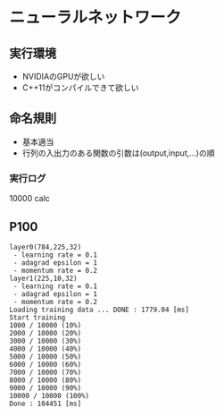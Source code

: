# ニューラルネットワーク

## 実行環境
- NVIDIAのGPUが欲しい
- C++11がコンパイルできて欲しい

## 命名規則
- 基本適当
- 行列の入出力のある関数の引数は(output,input,...)の順

### 実行ログ
10000 calc
## P100
```
layer0(784,225,32)
 - learning rate = 0.1
 - adagrad epsilon = 1
 - momentum rate = 0.2
layer1(225,10,32)
 - learning rate = 0.1
 - adagrad epsilon = 1
 - momentum rate = 0.2
Loading training data ... DONE : 1779.04 [ms]
Start training
1000 / 10000 (10%)
2000 / 10000 (20%)
3000 / 10000 (30%)
4000 / 10000 (40%)
5000 / 10000 (50%)
6000 / 10000 (60%)
7000 / 10000 (70%)
8000 / 10000 (80%)
9000 / 10000 (90%)
10000 / 10000 (100%)
Done : 104451 [ms]
```

